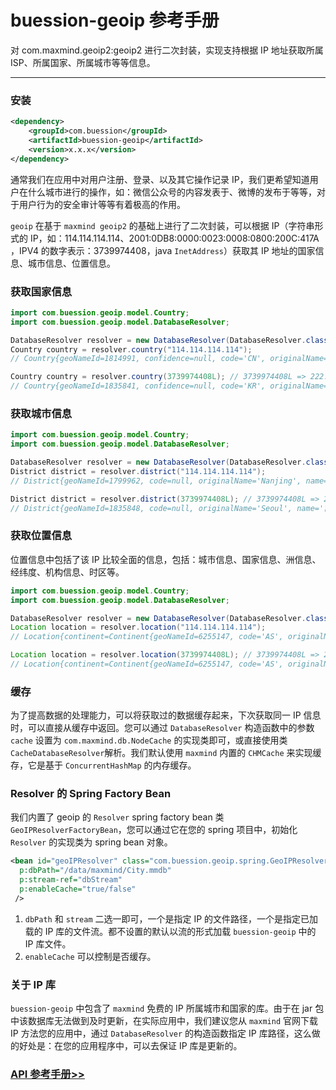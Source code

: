 # buession-geoip 参考手册


对 com.maxmind.geoip2:geoip2 进行二次封装，实现支持根据 IP 地址获取所属 ISP、所属国家、所属城市等等信息。


---


### 安装

```xml
<dependency>
    <groupId>com.buession</groupId>
    <artifactId>buession-geoip</artifactId>
    <version>x.x.x</version>
</dependency>
```

通常我们在应用中对用户注册、登录、以及其它操作记录 IP，我们更希望知道用户在什么城市进行的操作，如：微信公众号的内容发表于、微博的发布于等等，对于用户行为的安全审计等等有着极高的作用。

`geoip` 在基于 `maxmind geoip2` 的基础上进行了二次封装，可以根据 IP（字符串形式的 IP，如：114.114.114.114、2001:0DB8:0000:0023:0008:0800:200C:417A ，IPV4 的数字表示：3739974408，java `InetAddress`）获取其 IP 地址的国家信息、城市信息、位置信息。


### 获取国家信息

```java
import com.buession.geoip.model.Country;
import com.buession.geoip.model.DatabaseResolver;

DatabaseResolver resolver = new DatabaseResolver(DatabaseResolver.class.getResourceAsStream("/maxmind/City.mmdb"));
Country country = resolver.country("114.114.114.114");
// Country{geoNameId=1814991, confidence=null, code='CN', originalName='China', name='中国', fullName='中华人民共和国', isInEuropeanUnion=false}

Country country = resolver.country(3739974408L); // 3739974408L => 222.235.123.8
// Country{geoNameId=1835841, confidence=null, code='KR', originalName='Republic of Korea', name='大韩民国', fullName='大韩民国', isInEuropeanUnion=false}
```


### 获取城市信息

```java
import com.buession.geoip.model.Country;
import com.buession.geoip.model.DatabaseResolver;

DatabaseResolver resolver = new DatabaseResolver(DatabaseResolver.class.getResourceAsStream("/maxmind/City.mmdb"));
District district = resolver.district("114.114.114.114");
// District{geoNameId=1799962, code=null, originalName='Nanjing', name='南京', fullName='江苏省南京', postal=Postal{code='null', confidence=null}, parent=District{geoNameId=1806260, code=null, originalName='Jiangsu', name='江苏省', fullName='江苏省江苏省', postal=null, parent=District{geoNameId=1806260, code=null, originalName='Jiangsu', name='江苏省', fullName='江苏省', postal=null, parent=null}}}

District district = resolver.district(3739974408L); // 3739974408L => 222.235.123.8
// District{geoNameId=1835848, code=null, originalName='Seoul', name='首尔特别市', fullName='首尔特别市首尔特别市', postal=Postal{code='null', confidence=null}, parent=District{geoNameId=1835847, code=null, originalName='Seoul', name='首尔特别市', fullName='首尔特别市首尔特别市', postal=null, parent=District{geoNameId=1835847, code=null, originalName='Seoul', name='首尔特别市', fullName='首尔特别市', postal=null, parent=null}}}
```


### 获取位置信息

位置信息中包括了该 IP 比较全面的信息，包括：城市信息、国家信息、洲信息、经纬度、机构信息、时区等。

```java
import com.buession.geoip.model.Country;
import com.buession.geoip.model.DatabaseResolver;

DatabaseResolver resolver = new DatabaseResolver(DatabaseResolver.class.getResourceAsStream("/maxmind/City.mmdb"));
Location location = resolver.location("114.114.114.114");
// Location{continent=Continent{geoNameId=6255147, code='AS', originalName='Asia', name='亚洲'}, country=Country{geoNameId=1814991, confidence=null, code='CN', originalName='China', name='中国', fullName='中华人民共和国', isInEuropeanUnion=false}, district=District{geoNameId=1799962, code=null, originalName='Nanjing', name='南京', fullName='江苏省南京', postal=Postal{code='null', confidence=null}, parent=District{geoNameId=1806260, code=null, originalName='Jiangsu', name='江苏省', fullName='江苏省江苏省', postal=null, parent=District{geoNameId=1806260, code=null, originalName='Jiangsu', name='江苏省', fullName='江苏省', postal=null, parent=null}}}, traits=Traits{ipAddress='114.114.114.114', domain='null', isp='null', network=114.114.0.0/16, connectionType=null, organization=null, autonomousSystemOrganization=null, autonomousSystemNumber=null, isAnonymous=false, isAnonymousProxy=false, isAnonymousVpn=false, isHostingProvider=false, isLegitimateProxy=false, isPublicProxy=false, isSatelliteProvider=false, isTorExitNode=false, userType='false', userCount=null, staticIpScore=null}, geo=Geo{latitude=32.0617, longitude=118.7778, accuracyRadius=50}, timeZone=sun.util.calendar.ZoneInfo[id="Asia/Shanghai",offset=28800000,dstSavings=0,useDaylight=false,transitions=31,lastRule=null]}

Location location = resolver.location(3739974408L); // 3739974408L => 222.235.123.8
// Location{continent=Continent{geoNameId=6255147, code='AS', originalName='Asia', name='亚洲'}, country=Country{geoNameId=1835841, confidence=null, code='KR', originalName='Republic of Korea', name='大韩民国', fullName='大韩民国', isInEuropeanUnion=false}, district=District{geoNameId=1835848, code=null, originalName='Seoul', name='首尔特别市', fullName='首尔特别市首尔特别市', postal=Postal{code='null', confidence=null}, parent=District{geoNameId=1835847, code=null, originalName='Seoul', name='首尔特别市', fullName='首尔特别市首尔特别市', postal=null, parent=District{geoNameId=1835847, code=null, originalName='Seoul', name='首尔特别市', fullName='首尔特别市', postal=null, parent=null}}}, traits=Traits{ipAddress='222.235.123.8', domain='null', isp='null', network=222.235.120.0/21, connectionType=null, organization=null, autonomousSystemOrganization=null, autonomousSystemNumber=null, isAnonymous=false, isAnonymousProxy=false, isAnonymousVpn=false, isHostingProvider=false, isLegitimateProxy=false, isPublicProxy=false, isSatelliteProvider=false, isTorExitNode=false, userType='false', userCount=null, staticIpScore=null}, geo=Geo{latitude=37.5111, longitude=126.9743, accuracyRadius=200}, timeZone=sun.util.calendar.ZoneInfo[id="Asia/Seoul",offset=32400000,dstSavings=0,useDaylight=false,transitions=30,lastRule=null]}
```


### 缓存

为了提高数据的处理能力，可以将获取过的数据缓存起来，下次获取同一 IP 信息时，可以直接从缓存中返回。您可以通过 `DatabaseResolver` 构造函数中的参数 `cache` 设置为 `com.maxmind.db.NodeCache` 的实现类即可，或直接使用类 `CacheDatabaseResolver`解析。我们默认使用 `maxmind` 内置的 `CHMCache` 来实现缓存，它是基于 `ConcurrentHashMap` 的内存缓存。


### Resolver 的 Spring Factory Bean

我们内置了 geoip 的 `Resolver` spring factory bean 类 `GeoIPResolverFactoryBean`，您可以通过它在您的 spring 项目中，初始化 `Resolver` 的实现类为 spring bean 对象。

```xml
<bean id="geoIPResolver" class="com.buession.geoip.spring.GeoIPResolverFactoryBean"
  p:dbPath="/data/maxmind/City.mmdb"
  p:stream-ref="dbStream"
  p:enableCache="true/false"
 />
```

1. `dbPath` 和 `stream` 二选一即可，一个是指定 IP 的文件路径，一个是指定已加载的 IP 库的文件流。都不设置的默认以流的形式加载 `buession-geoip` 中的 IP 库文件。
2. `enableCache` 可以控制是否缓存。


### 关于 IP 库

`buession-geoip` 中包含了 `maxmind` 免费的 IP 所属城市和国家的库。由于在 jar 包中该数据库无法做到及时更新，在实际应用中，我们建议您从 `maxmind` 官网下载 IP 方法您的应用中，通过 `DatabaseResolver` 的构造函数指定 IP 库路径，这么做的好处是：在您的应用程序中，可以去保证 IP 库是更新的。


### [API 参考手册>>](https://javadoc.io/static/com.buession/buession-geoip/2.0.2/)